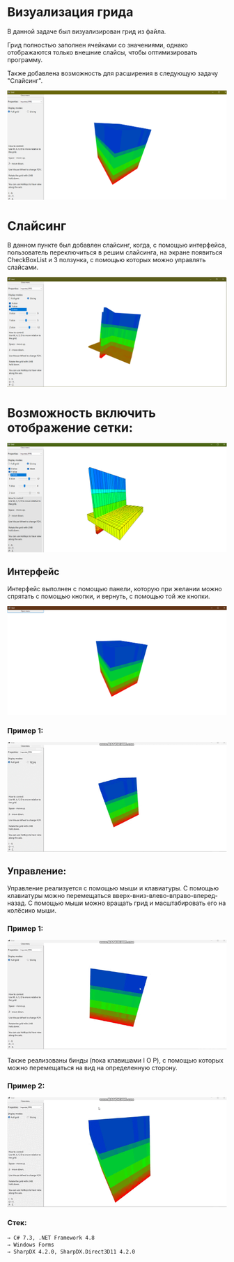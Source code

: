 <h1>Визуализация грида</h1>

В данной задаче был визуализирован грид из файла.

Грид полностью заполнен ячейками со значениями, однако отображаются только внешние слайсы, чтобы оптимизировать программу.

Также добавлена возможность для расширения в следующую задачу "Слайсинг".

![](Pictures/1.png)

<h1>Слайсинг</h1>

В данном пункте был добавлен слайсинг, когда, с помощью интерфейса, пользователь переключиться в решим слайсинга, на экране появиться CheckBoxList и 3 ползунка, с помощью которых можно управлять слайсами.

![](Pictures/2.png)

<h1>Возможность включить отображение сетки:</h1>

![](Pictures/mesh.png)

<h2>Интерфейс</h2>

Интерфейс выполнен с помощью панели, которую при желании можно спрятать с помощью кнопки, и вернуть, с помощью той же кнопки.

![](Pictures/3.png)

<h3>Пример 1:</h3>

![](Pictures/video2.gif)

<h2>Управление:</h2>
Управление реализуется с помощью мыши и клавиатуры.
С помощью клавиатуры можно перемещаться вверх-вниз-влево-вправо-вперед-назад.
С помощью мыши можно вращать грид и масштабировать его на колёсико мыши.
<h3>Пример 1:</h3>

![](Pictures/video3.gif)

Также реализованы бинды (пока клавишами I O P), с помощью которых можно перемещаться на вид на определенную сторону.


<h3>Пример 2:</h3>

![](Pictures/video1.gif)

<h3>Стек:</h3>

    ⇒ C# 7.3, .NET Framework 4.8
    ⇒ Windows Forms
    ⇒ SharpDX 4.2.0, SharpDX.Direct3D11 4.2.0

